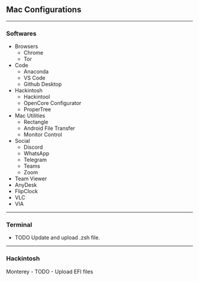 ## Mac Configurations

***

### Softwares

- Browsers
  - Chrome
  - Tor
- Code
  - Anaconda
  - VS Code
  - Github Desktop
- Hackintosh
  - Hackintool
  - OpenCore Configurator
  - ProperTree
- Mac Utilities
  - Rectangle
  - Android File Transfer
  - Monitor Control
- Social
  - Discord
  - WhatsApp
  - Telegram
  - Teams
  - Zoom
- Team Viewer
- AnyDesk
- FlipClock
- VLC
- VIA

***

### Terminal

- TODO Update and upload .zsh file.

***

### Hackintosh

Monterey - TODO - Upload EFI files
